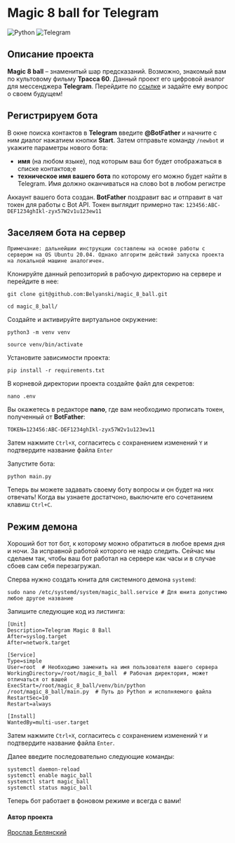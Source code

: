# **Magic 8 ball** for Telegram
![Python](https://img.shields.io/badge/-Python-191970?style=flat&logo=python&logoColor=white)
![Telegram](https://img.shields.io/badge/-Telegram-4682B4?style=flat&logo=telegram&logoColor=white)


## Описание проекта
**Magic 8 ball** – знаменитый шар предсказаний. Возможно, знакомый вам по культовому фильму **Трасса 60**. Данный проект его цифровой аналог для мессенджера **Telegram**. Перейдите по [ссылке](https://t.me/magic_b8ll_bot) и задайте ему вопрос о своем будущем!
## Регистрируем бота
В окне поиска контактов в **Telegram** введите **@BotFather** и начните с ним диалог нажатием кнопки **Start**. Затем отправьте команду ```/newbot``` и укажите параметры нового бота:
- **имя** (на любом языке), под которым ваш бот будет отображаться в списке контактов;е
- **техническое имя вашего бота** по которому его можно будет найти в Telegram. Имя должно оканчиваться на слово bot в любом регистре

Аккаунт вашего бота создан. **BotFather** поздравит вас и отправит в чат токен для работы с Bot API. Токен выглядит примерно так: ```123456:ABC-DEF1234ghIkl-zyx57W2v1u123ew11```
## Заселяем бота на сервер
```Примечание: дальнейшии инструкции составлены на основе работы с сервером на OS Ubuntu 20.04. Однако алгоритм действий запуска проекта на локальной машине аналогичен.```

Клонируйте данный репозиторий в рабочую директорию на сервере и перейдите в нее:
```
git clone git@github.com:Belyanski/magic_8_ball.git
```
```
cd magic_8_ball/
```
Cоздайте и активируйте виртуальное окружение:
```
python3 -m venv venv
```
```
source venv/bin/activate
```
Установите зависимости проекта:
```
pip install -r requirements.txt
``` 
В корневой директории проекта создайте файл для секретов:
```
nano .env
```
Вы окажетесь в редакторе **nano**, где вам необходимо прописать токен, полученный от **BotFather**: 
```
TOKEN=123456:ABC-DEF1234ghIkl-zyx57W2v1u123ew11
```
Затем нажмите ```Ctrl+X```, согласитесь с сохранением изменений ```Y``` и подтвердите название файла ```Enter```

Запустите бота:
```
python main.py
```
Теперь вы можете задавать своему боту вопросы и он будет на них отвечать! Когда вы узнаете достатчоно, выключите его сочетанием клавиш ```Ctrl+C```.
## Режим демона

Хороший бот тот бот, к которому можно обратиться в любое время дня и ночи. За исправной работой которого не надо следить. Сейчас мы сделаем так, чтобы ваш бот работал на сервере как часы и в случае сбоев сам себя перезагружал.

Сперва нужно создать юнита для системного демона ```systemd```:
```
sudo nano /etc/systemd/system/magic_ball.service # Для юнита допустимо любое другое название
```
Запишите следующие код из листинга:
```
[Unit]
Description=Telegram Magic 8 Ball
After=syslog.target
After=network.target

[Service]
Type=simple
User=root  # Необходимо заменить на имя пользователя вашего сервера
WorkingDirectory=/root/magic_8_ball  # Рабочая директория, может отличаться от вашей 
ExecStart=/root/magic_8_ball/venv/bin/python /root/magic_8_ball/main.py  # Путь до Python и исполняемого файла
RestartSec=10
Restart=always
 
[Install]
WantedBy=multi-user.target
```
Затем нажмите ```Ctrl+X```, согласитесь с сохранением изменений ```Y``` и подтвердите название файла ```Enter```.

Далее введите последовательно следующие команды: 

```
systemctl daemon-reload
systemctl enable magic_ball
systemctl start magic_ball
systemctl status magic_ball
```
Теперь бот работает в фоновом режиме и всегда с вами!


#### Автор проекта
[Ярослав Белянский](https://github.com/Belyanski)
